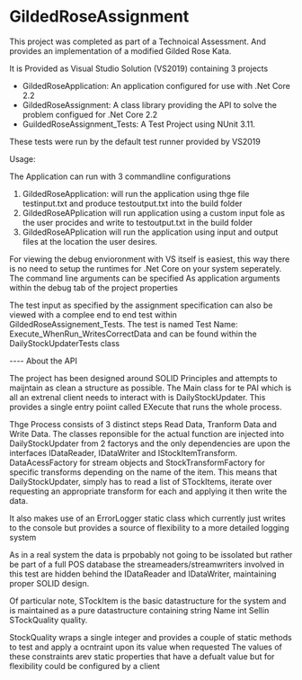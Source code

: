 # GildedRoseAssignment

This project was completed as part of a Technoical Assessment. And provides an implementation of a modified Gilded Rose Kata.

It is Provided as Visual Studio Solution (VS2019) containing 3 projects

* GildedRoseApplication: An application configured for use with .Net Core 2.2
* GildedRoseAssignment: A class library providing the API to solve the problem configued for .Net Core 2.2
* GuildedRoseAssignment_Tests: A Test Project using NUnit 3.11. 

These tests were run by the default test runner provided by VS2019

Usage:

The Application can run with 3 commandline configurations

1) GildedRoseApplication: will run the application using thge file testinput.txt and produce testoutput.txt into the build folder
2) GildedRoseAPplication <inputfile> will run application using a custom input fole as the user procides and write to testoutput.txt in the build folder
3) GildedRoseAPplication <inputfile> <outputfile> will run the application using input and output files at the location the user desires.

For viewing the debug envioronment with VS itself is easiest, this way there is no need to setup the runtimes for .Net Core on your system 
seperately. The command line arguments can be specified As application arguments within the debug tab of the project properties

The test input as specified by the assignment specification can also be viewed with a complee end to end test within GildedRoseAssignement_Tests. 
The test is named Test Name:	Execute_WhenRun_WritesCorrectData and can be found within the DailyStockUpdaterTests class

---- About the API

The project has been designed around SOLID Principles and attempts to maijntain as clean a structure as possible. The Main class for te PAI which is 
all an extrenal client needs to interact with is DailyStockUpdater. This provides a single entry poiint called EXecute that runs the whole
process. 

Thge Process consists of 3 distinct steps Read Data, Tranform Data and Write Data. The classes reponsible for the actual function are injected into
DailyStockUpdater from 2 factorys and the only dependencies are upon the interfaces IDataReader, IDataWriter and IStockItemTransform. 
DataAcessFactory for stream objects and StockTransformFactory for specific transforms depending on the name of the item. This means that 
DailyStockUpdater, simply has to read a list of STockItems, iterate over requesting an appropriate transform for each and applying it then
write the data. 

It also makes use of an ErrorLogger static class which currently just writes to the console but provides a source of flexibility to a more
detailed logging system 

As in a real system the data is prpobably not going to be issolated but rather be part of a full POS database the streameaders/streamwriters 
involved in this test are hidden behind the IDataReader and IDataWriter, maintaining proper SOLID design.

Of particular note, STockItem is the basic datastructure for the system and is maintained as a pure datastructure containing 
string Name
int Sellin
STockQuality quality. 

StockQuality wraps a single integer and provides a couple of static methods to test and apply a ocntraint upon its value when requested
The values of these constraints arev static properties that have a defualt value but for flexibility could be configured by a client


